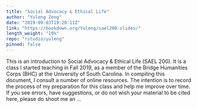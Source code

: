 ```yaml
---
title: "Social Advocacy & Ethical Life"
author: "Yuleng Zeng"
date: "2019-09-03T19:20:11Z"
link: "https://bookdown.org/Yuleng/sael200-slides/"
length_weight: "10%"
repo: "rstudio/yuleng"
pinned: false
---
```


This is an introduction to Social Advocacy & Ethical Life (SAEL 200). It is a class I started teaching in Fall 2019, as a member of the Bridge Humanities Corps (BHC) at the University of South Carolina. In compiling this document, I consult a number of online resources. The intention is to record the process of my preparation for this class and help me improve over time. If you see errors, have suggestions, or do not wish your material to be cited here, please do shoot me an ...
